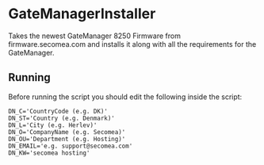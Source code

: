 # GateManagerInstaller

Takes the newest GateManager 8250 Firmware from firmware.secomea.com and installs it along with all the requirements for the GateManager.

## Running

Before running the script you should edit the following inside the script:
```
DN_C='CountryCode (e.g. DK)'
DN_ST='Country (e.g. Denmark)'
DN_L='City (e.g. Herlev)'
DN_O='CompanyName (e.g. Secomea)'
DN_OU='Department (e.g. Hosting)'
DN_EMAIL='e.g. support@secomea.com'
DN_KW='secomea hosting'
```

